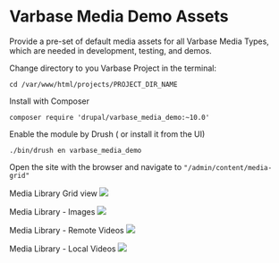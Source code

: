# Varbase Media Demo Assets

Provide a pre-set of default media assets for all Varbase Media Types,
which are needed in development, testing, and demos.

Change directory to you Varbase Project in the terminal:
```
cd /var/www/html/projects/PROJECT_DIR_NAME
```

Install with Composer
```
composer require 'drupal/varbase_media_demo:~10.0'
```

Enable the module by Drush ( or install it from the UI)
```
./bin/drush en varbase_media_demo
```

Open the site with the browser and navigate to `"/admin/content/media-grid"`

Media Library Grid view
![](https://www.drupal.org/files/issues/2023-08-30/varbase-media-demo-assets--Varbase-10--media-library--grid.png)

Media Library - Images
![](https://www.drupal.org/files/issues/2023-08-30/Create-Blog-post-varbase10c1--media-library--images.png)

Media Library - Remote Videos
![](https://www.drupal.org/files/issues/2023-08-30/Create-Blog-post-varbase10c1--media-library--remote_vidoes.png)

Media Library - Local Videos
![](https://www.drupal.org/files/issues/2023-08-30/Create-Blog-post-varbase10c1--media-library--local_vidoes.png)
